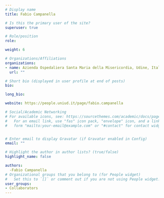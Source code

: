 ```yaml
---
# Display name
title: Fabio Campanella

# Is this the primary user of the site?
superuser: true

# Role/position
role: 

weight: 6

# Organizations/Affiliations
organizations:
- name: Azienda Ospedaliera Santa Maria della Misericordia, Udine, Italy
  url: ""

# Short bio (displayed in user profile at end of posts)
bio:

long_bio:

website: https://people.uniud.it/page/fabio.campanella

# Social/Academic Networking
# For available icons, see: https://sourcethemes.com/academic/docs/page-builder/#icons
#   For an email link, use "fas" icon pack, "envelope" icon, and a link in the
#   form "mailto:your-email@example.com" or "#contact" for contact widget.


# Enter email to display Gravatar (if Gravatar enabled in Config)
email: ""

# Highlight the author in author lists? (true/false)
highlight_name: false

authors:
  -Fabio Campanella
# Organizational groups that you belong to (for People widget)
#   Set this to `[]` or comment out if you are not using People widget.
user_groups:
- Collaborators
---
```


